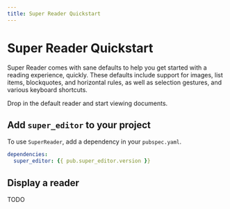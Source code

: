 ```yaml
---
title: Super Reader Quickstart
---
```

# Super Reader Quickstart
Super Reader comes with sane defaults to help you get started with a reading experience, quickly. These defaults include support for images, list items, blockquotes, and horizontal rules, as well as selection gestures, and various keyboard shortcuts.

Drop in the default reader and start viewing documents.

## Add <code>super_editor</code> to your project
To use <code>SuperReader</code>, add a dependency in your <code>pubspec.yaml</code>.

```yaml
dependencies:
  super_editor: {{ pub.super_editor.version }}
```

## Display a reader
TODO